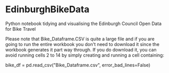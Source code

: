 # EdinburghBikeData
Python notebook tidying and visualising the Edinburgh Council Open Data for Bike Travel

Please note that Bike_Dataframe.CSV is quite a large file and if you are going to run the entire workbook you don't need to download it since the workbook generates it part way through. If you do download it, you can avoid running cells 2 to 14 by simply creating and running a cell containing:

bike_df = pd.read_csv("Bike_Dataframe.csv", error_bad_lines=False)

